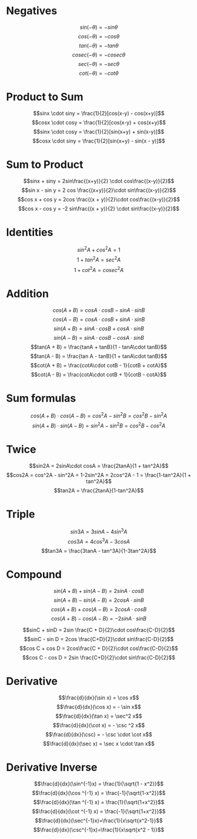 # Negatives

$$sin(-\theta) = -sin \theta$$
$$cos(- \theta) = -cos \theta$$
$$tan(- \theta) = - tan \theta$$
$$cosec(- \theta) = - cosec \theta$$
$$sec(- \theta) = - sec \theta$$
$$cot(- \theta) = - cot \theta$$
# Product to Sum
$$sinx \cdot siny = \frac{1}{2}[cos(x-y) - cos(x+y)]$$
$$cosx \cdot cosy = \frac{1}{2}[cos(x-y) + cos(x+y)$$
$$sinx \cdot cosy = \frac{1}{2}[sin(x+y) + sin(x-y)]$$
$$cosx \cdot siny = \frac{1}{2}[sin(x+y) - sin(x - y)]$$
# Sum to Product
$$sinx + siny = 2sin\frac{(x+y)}{2}  \cdot cos\frac{(x-y)}{2}$$
$$sin x - sin y = 2 cos \frac{(x+y)}{2}\cdot sin\frac{(x-y)}{2}$$
$$cos x + cos y = 2cos \frac{(x + y)}{2}\cdot cos\frac{(x-y)}{2}$$
$$cos x - cos y = -2 sin\frac{(x + y)}{2} \cdot sin\frac{(x-y)}{2}$$
# Identities
$$sin^2A + cos^2A = 1$$
$$1 + tan^2A = sec^2A$$
$$1 + cot^2A = cosec^2 A$$
# Addition
$$cos( A + B) = cosA\cdot cosB - sinA\cdot sinB$$
$$cos(A - B) = cosA\cdot cosB + sinA\cdot sinB$$
$$sin(A + B) = sinA\cdot cosB + cosA\cdot sinB$$
$$sin(A - B) = sinA\cdot cosB - cosA\cdot sinB$$
$$tan(A + B) = \frac{tanA + tanB}{1 - tanA\cdot tanB}$$
$$tan(A - B) = \frac{tan A - tanB}{1 + tanA\cdot tanB}$$
$$cot(A + B) = \frac{cotA\cdot cotB - 1}{cotB + cotA}$$
$$cot(A - B) = \frac{cotA\cdot cotB + 1}{cotB - cotA}$$
# Sum formulas
$$cos(A + B)\cdot cos(A - B) = cos^2A - sin^2B = cos^2B - sin^2A$$
$$sin(A + B)\cdot sin(A - B) = sin^2A - sin^2B = cos^2B - cos^2A$$
$$
$$
# Twice
$$sin2A = 2sinA\cdot cosA = \frac{2tanA}{1 + tan^2A}$$
$$cos2A = cos^2A - sin^2A = 1-2sin^2A = 2cos^2A - 1 = \frac{1-tan^2A}{1 + tan^2A}$$
$$tan2A = \frac{2tanA}{1-tan^2A}$$
# Triple
$$sin3A = 3sinA - 4sin^3A$$
$$cos3A = 4cos^3A - 3cosA$$
$$tan3A = \frac{3tanA - tan^3A}{1-3tan^2A}$$

# Compound
$$sin(A + B) + sin(A - B) = 2sinA\cdot cosB$$
$$sin(A + B) - sin(A - B) = 2cosA\cdot sinB$$
$$cos(A + B) + cos(A - B) = 2cosA\cdot cosB$$
$$cos(A + B) - cos(A - B) = -2sinA\cdot sinB$$

$$sinC + sinD = 2sin \frac{C + D}{2}\cdot cos\frac{C-D}{2}$$
$$sinC - sin D = 2cos \frac{C+D}{2}\cdot sin\frac{C-D}{2}$$
$$cos C + cos D = 2cos\frac{C + D}{2}\cdot cos\frac{C-D}{2}$$
$$cos C - cos D = 2sin \frac{C+D}{2}\cdot sin\frac{C-D}{2}$$
# Derivative
$$\frac{d}{dx}(\sin x) = \cos x$$
$$\frac{d}{dx}(\cos x) = - \sin x$$
$$\frac{d}{dx}(\tan x) = \sec^2 x$$
$$\frac{d}{dx}(\cot x) = - \csc ^2 x$$
$$\frac{d}{dx}(\csc) = - \csc \cdot \cot x$$
$$\frac{d}{dx}(\sec x) = \sec x \cdot \tan x$$

# Derivative Inverse
$$\frac{d}{dx}(\sin^{-1}x) = \frac{1}{\sqrt{1 - x^2}}$$
$$\frac{d}{dx}(\cos ^{-1} x) = \frac{-1}{\sqrt{1-x^2}}$$
$$\frac{d}{dx}(\tan ^{-1} x) = \frac{1}{\sqrt{1+x^2}}$$
$$\frac{d}{dx}(\cot ^{-1} x) = \frac{-1}{\sqrt{1+x^2}}$$
$$\frac{d}{dx}(\sec^{-1}x)=\frac{1}{x\sqrt{x^2-1}}$$
$$\frac{d}{dx}(\csc^{-1}x)=\frac{1}{x\sqrt{x^2 - 1}}$$